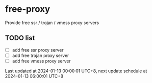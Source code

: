 
# free-proxy
Provide free ssr / trojan / vmess proxy servers


## TODO list
- [ ] add free ssr proxy server
- [ ] add free trojan proxy server
- [ ] add free vmess proxy server

Last updated at 2024-01-13 00:00:01 UTC+8, next update schedule at 2024-01-13 06:00:01 UTC+8


